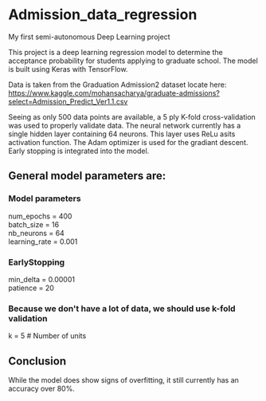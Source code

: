 # Admission_data_regression
My first semi-autonomous Deep Learning project

This project is a deep learning regression model to determine the acceptance probability for students applying to graduate school. The model is built using Keras with TensorFlow.

Data is taken from the Graduation Admission2 dataset locate here: https://www.kaggle.com/mohansacharya/graduate-admissions?select=Admission_Predict_Ver1.1.csv

Seeing as only 500 data points are available, a 5 ply K-fold cross-validation was used to properly validate data. The neural network currently has a single hidden layer containing 64 neurons. This layer uses ReLu asits activation function. The Adam optimizer is used for the gradiant descent. Early stopping is integrated into the model.

## General model parameters are:

### Model parameters
num_epochs = 400  
batch_size = 16  
nb_neurons = 64  
learning_rate = 0.001  
### EarlyStopping
min_delta = 0.00001  
patience = 20  
### Because we don't have a lot of data, we should use k-fold validation
k = 5  # Number of units  

## Conclusion
While the model does show signs of overfitting, it still currently has an accuracy over 80%.
